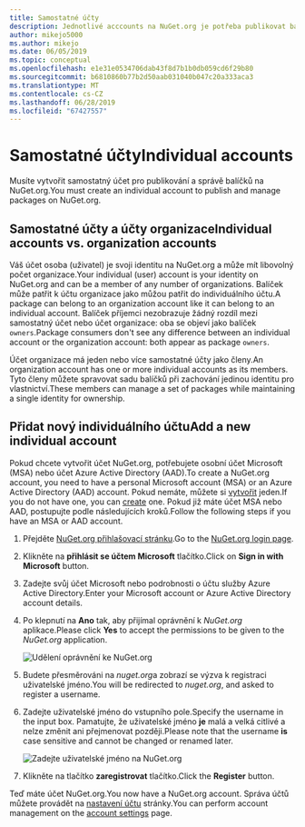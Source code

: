 ```yaml
---
title: Samostatné účty
description: Jednotlivé acccounts na NuGet.org je potřeba publikovat balíčky
author: mikejo5000
ms.author: mikejo
ms.date: 06/05/2019
ms.topic: conceptual
ms.openlocfilehash: e1e31e0534706dab43f8d7b1b0db059cd6f29b80
ms.sourcegitcommit: b6810860b77b2d50aab031040b047c20a333aca3
ms.translationtype: MT
ms.contentlocale: cs-CZ
ms.lasthandoff: 06/28/2019
ms.locfileid: "67427557"
---
```

# <a name="individual-accounts"></a><span data-ttu-id="8e5b4-103">Samostatné účty</span><span class="sxs-lookup"><span data-stu-id="8e5b4-103">Individual accounts</span></span>

<span data-ttu-id="8e5b4-104">Musíte vytvořit samostatný účet pro publikování a správě balíčků na NuGet.org.</span><span class="sxs-lookup"><span data-stu-id="8e5b4-104">You must create an individual account to publish and manage packages on NuGet.org.</span></span>

## <a name="individual-accounts-vs-organization-accounts"></a><span data-ttu-id="8e5b4-105">Samostatné účty a účty organizace</span><span class="sxs-lookup"><span data-stu-id="8e5b4-105">Individual accounts vs. organization accounts</span></span>

<span data-ttu-id="8e5b4-106">Váš účet osoba (uživatel) je svoji identitu na NuGet.org a může mít libovolný počet organizace.</span><span class="sxs-lookup"><span data-stu-id="8e5b4-106">Your individual (user) account is your identity on NuGet.org and can be a member of any number of organizations.</span></span> <span data-ttu-id="8e5b4-107">Balíček může patřit k účtu organizace jako můžou patřit do individuálního účtu.</span><span class="sxs-lookup"><span data-stu-id="8e5b4-107">A package can belong to an organization account like it can belong to an individual account.</span></span> <span data-ttu-id="8e5b4-108">Balíček příjemci nezobrazuje žádný rozdíl mezi samostatný účet nebo účet organizace: oba se objeví jako balíček `owners`.</span><span class="sxs-lookup"><span data-stu-id="8e5b4-108">Package consumers don't see any difference between an individual account or the organization account: both appear as package `owners`.</span></span>

<span data-ttu-id="8e5b4-109">Účet organizace má jeden nebo více samostatné účty jako členy.</span><span class="sxs-lookup"><span data-stu-id="8e5b4-109">An organization account has one or more individual accounts as its members.</span></span> <span data-ttu-id="8e5b4-110">Tyto členy můžete spravovat sadu balíčků při zachování jedinou identitu pro vlastnictví.</span><span class="sxs-lookup"><span data-stu-id="8e5b4-110">These members can manage a set of packages while maintaining a single identity for ownership.</span></span>

## <a name="add-a-new-individual-account"></a><span data-ttu-id="8e5b4-111">Přidat nový individuálního účtu</span><span class="sxs-lookup"><span data-stu-id="8e5b4-111">Add a new individual account</span></span>

<span data-ttu-id="8e5b4-112">Pokud chcete vytvořit účet NuGet.org, potřebujete osobní účet Microsoft (MSA) nebo účet Azure Active Directory (AAD).</span><span class="sxs-lookup"><span data-stu-id="8e5b4-112">To create a NuGet.org account, you need to have a personal Microsoft account (MSA) or an Azure Active Directory (AAD) account.</span></span> <span data-ttu-id="8e5b4-113">Pokud nemáte, můžete si [vytvořit](https://signup.live.com) jeden.</span><span class="sxs-lookup"><span data-stu-id="8e5b4-113">If you do not have one, you can [create](https://signup.live.com) one.</span></span> <span data-ttu-id="8e5b4-114">Pokud již máte účet MSA nebo AAD, postupujte podle následujících kroků.</span><span class="sxs-lookup"><span data-stu-id="8e5b4-114">Follow the following steps if you have an MSA or AAD account.</span></span>

1. <span data-ttu-id="8e5b4-115">Přejděte [NuGet.org přihlašovací stránku](https://www.nuget.org/users/account/LogOn).</span><span class="sxs-lookup"><span data-stu-id="8e5b4-115">Go to the [NuGet.org login page](https://www.nuget.org/users/account/LogOn).</span></span>

1. <span data-ttu-id="8e5b4-116">Klikněte na **přihlásit se účtem Microsoft** tlačítko.</span><span class="sxs-lookup"><span data-stu-id="8e5b4-116">Click on **Sign in with Microsoft** button.</span></span>

1. <span data-ttu-id="8e5b4-117">Zadejte svůj účet Microsoft nebo podrobnosti o účtu služby Azure Active Directory.</span><span class="sxs-lookup"><span data-stu-id="8e5b4-117">Enter your Microsoft account or Azure Active Directory account details.</span></span>

1. <span data-ttu-id="8e5b4-118">Po klepnutí na **Ano** tak, aby přijímal oprávnění k *NuGet.org* aplikace.</span><span class="sxs-lookup"><span data-stu-id="8e5b4-118">Please click **Yes** to accept the permissions to be given to the *NuGet.org* application.</span></span>

   ![Udělení oprávnění ke NuGet.org](media/nuget-org-permissions.png)

1. <span data-ttu-id="8e5b4-120">Budete přesměrováni na *nuget.org*a zobrazí se výzva k registraci uživatelské jméno.</span><span class="sxs-lookup"><span data-stu-id="8e5b4-120">You will be redirected to *nuget.org*, and asked to register a username.</span></span>

1. <span data-ttu-id="8e5b4-121">Zadejte uživatelské jméno do vstupního pole.</span><span class="sxs-lookup"><span data-stu-id="8e5b4-121">Specify the username in the input box.</span></span> <span data-ttu-id="8e5b4-122">Pamatujte, že uživatelské jméno **je** malá a velká citlivé a nelze změnit ani přejmenovat později.</span><span class="sxs-lookup"><span data-stu-id="8e5b4-122">Please note that the username **is** case sensitive and cannot be changed or renamed later.</span></span>

   ![Zadejte uživatelské jméno na NuGet.org](media/nuget-org-register.png) 

1. <span data-ttu-id="8e5b4-124">Klikněte na tlačítko **zaregistrovat** tlačítko.</span><span class="sxs-lookup"><span data-stu-id="8e5b4-124">Click the **Register** button.</span></span>

<span data-ttu-id="8e5b4-125">Teď máte účet NuGet.org.</span><span class="sxs-lookup"><span data-stu-id="8e5b4-125">You now have a NuGet.org account.</span></span> <span data-ttu-id="8e5b4-126">Správa účtů můžete provádět na [nastavení účtu](https://www.nuget.org/account) stránky.</span><span class="sxs-lookup"><span data-stu-id="8e5b4-126">You can perform account management on the [account settings](https://www.nuget.org/account) page.</span></span>
